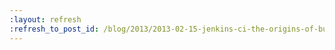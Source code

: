 ```yaml
---
:layout: refresh
:refresh_to_post_id: /blog/2013/2013-02-15-jenkins-ci-the-origins-of-butlers-build-masters-and-bowties
---
```


